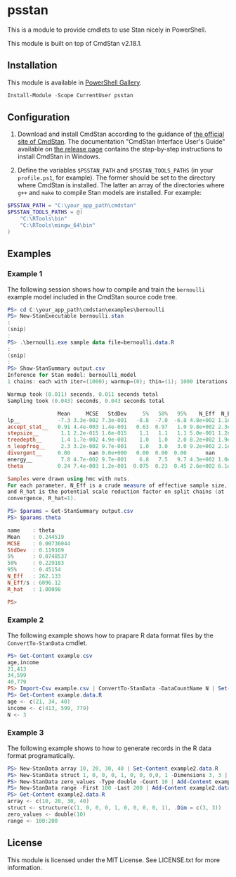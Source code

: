# psstan

This is a module to provide cmdlets to use Stan nicely in PowerShell.

This module is built on top of CmdStan v2.18.1.

## Installation

This module is available in [PowerShell Gallery](https://www.powershellgallery.com/packages/psstan).

```powershell
Install-Module -Scope CurrentUser psstan
```

## Configuration

1. Download and install CmdStan according to the guidance of [the official site of CmdStan](https://mc-stan.org/users/interfaces/cmdstan.html). The documentation "CmdStan Interface User's Guide" available on [the release page](https://github.com/stan-dev/cmdstan/releases) contains the step-by-step instructions to install CmdStan in Windows.

2. Define the variables `$PSSTAN_PATH` and `$PSSTAN_TOOLS_PATHS` (in your `profile.ps1`, for example). The former should be set to the directory where CmdStan is installed. The latter an array of the directories where `g++` and `make` to compile Stan models are installed. For example:

```PowerShell
$PSSTAN_PATH = "C:\your_app_path\cmdstan"
$PSSTAN_TOOLS_PATHS = @(
    "C:\RTools\bin"
    "C:\RTools\mingw_64\bin"
)
```

## Examples

### Example 1

The following session shows how to compile and train the `bernoulli` example model included in the CmdStan source code tree.

```PowerShell
PS> cd C:\your_app_path\cmdstan\examples\bernoulli
PS> New-StanExecutable bernoulli.stan
:
(snip)
:
PS> .\bernoulli.exe sample data file=bernoulli.data.R
:
(snip)
:
PS> Show-StanSummary output.csv
Inference for Stan model: bernoulli_model
1 chains: each with iter=(1000); warmup=(0); thin=(1); 1000 iterations saved.

Warmup took (0.011) seconds, 0.011 seconds total
Sampling took (0.043) seconds, 0.043 seconds total

                Mean     MCSE   StdDev     5%   50%   95%    N_Eff  N_Eff/s    R_hat
lp__            -7.3 3.3e-002 7.3e-001   -8.8  -7.0  -6.8 4.8e+002 1.1e+004 1.0e+000
accept_stat__   0.91 4.4e-003 1.4e-001   0.63  0.97   1.0 9.8e+002 2.3e+004 1.0e+000
stepsize__       1.1 2.2e-015 1.6e-015    1.1   1.1   1.1 5.0e-001 1.2e+001 1.0e+000
treedepth__      1.4 1.7e-002 4.9e-001    1.0   1.0   2.0 8.2e+002 1.9e+004 1.0e+000
n_leapfrog__     2.3 3.2e-002 9.7e-001    1.0   3.0   3.0 9.2e+002 2.1e+004 1.0e+000
divergent__     0.00      nan 0.0e+000   0.00  0.00  0.00      nan      nan      nan
energy__         7.8 4.7e-002 9.7e-001    6.8   7.5   9.7 4.3e+002 1.0e+004 1.0e+000
theta           0.24 7.4e-003 1.2e-001  0.075  0.23  0.45 2.6e+002 6.1e+003 1.0e+000

Samples were drawn using hmc with nuts.
For each parameter, N_Eff is a crude measure of effective sample size,
and R_hat is the potential scale reduction factor on split chains (at
convergence, R_hat=1).

PS> $params = Get-StanSummary output.csv
PS> $params.theta

name    : theta
Mean    : 0.244519
MCSE    : 0.00736044
StdDev  : 0.119169
5%      : 0.0748537
50%     : 0.229183
95%     : 0.45154
N_Eff   : 262.133
N_Eff/s : 6096.12
R_hat   : 1.00098

PS>
```

### Example 2

The following example shows how to prapare R data format files by the `ConvertTo-StanData` cmdlet.

```PowerShell
PS> Get-Content example.csv
age,income
21,413
34,599
40,779
PS> Import-Csv example.csv | ConvertTo-StanData -DataCountName N | Set-Content example.data.R
PS> Get-Content example.data.R
age <- c(21, 34, 40)
income <- c(413, 599, 779)
N <- 3
```

### Example 3

The following example shows to how to generate records in the R data format programatically.

```PowerShell
PS> New-StanData array 10, 20, 30, 40 | Set-Content example2.data.R
PS> New-StanData struct 1, 0, 0, 0, 1, 0, 0, 0,0, 1 -Dimensions 3, 3 | Add-Content example2.data.R
PS> New-StanData zero_values -Type double -Count 10 | Add-Content example2.data.R
PS> New-StanData range -First 100 -Last 200 | Add-Content example2.data.R
PS> Get-Content example2.data.R
array <- c(10, 20, 30, 40)
struct <- structure(c(1, 0, 0, 0, 1, 0, 0, 0, 0, 1), .Dim = c(3, 3))
zero_values <- double(10)
range <- 100:200
```

## License

This module is licensed under the MIT License. See LICENSE.txt for more information.